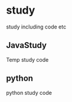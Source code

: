 study
=====

study including code etc

JavaStudy
-----
Temp study code


python
----
python study code
